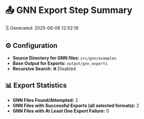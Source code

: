 # 📤 GNN Export Step Summary

🗓️ Generated: 2025-06-06 12:52:19

## ⚙️ Configuration
- **Source Directory for GNN files:** `src/gnn/examples`
- **Base Output for Exports:** `output/gnn_exports`
- **Recursive Search:** ❌ Disabled

## 📊 Export Statistics
- **GNN Files Found/Attempted:** 2
- **GNN Files with Successful Exports (all selected formats):** 2
- **GNN Files with At Least One Export Failure:** 0
